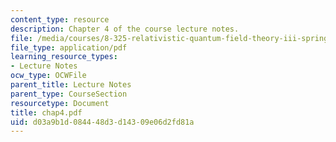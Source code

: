 ```yaml
---
content_type: resource
description: Chapter 4 of the course lecture notes.
file: /media/courses/8-325-relativistic-quantum-field-theory-iii-spring-2003/d03a9b1d084448d3d14309e06d2fd81a_chap4.pdf
file_type: application/pdf
learning_resource_types:
- Lecture Notes
ocw_type: OCWFile
parent_title: Lecture Notes
parent_type: CourseSection
resourcetype: Document
title: chap4.pdf
uid: d03a9b1d-0844-48d3-d143-09e06d2fd81a
---
```

